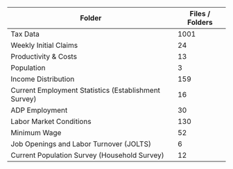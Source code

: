 | Folder                                               |   Files / Folders |
|------------------------------------------------------|-------------------|
| Tax Data                                             |              1001 |
| Weekly Initial Claims                                |                24 |
| Productivity & Costs                                 |                13 |
| Population                                           |                 3 |
| Income Distribution                                  |               159 |
| Current Employment Statistics (Establishment Survey) |                16 |
| ADP Employment                                       |                30 |
| Labor Market Conditions                              |               130 |
| Minimum Wage                                         |                52 |
| Job Openings and Labor Turnover (JOLTS)              |                 6 |
| Current Population Survey (Household Survey)         |                12 |